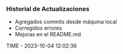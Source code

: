 ### Historial de Actualizaciones

- Agregados commits desde máquina local
- Corregidos errores
- Mejoras en el README.md

TIME - 2023-10-04 12:02:36